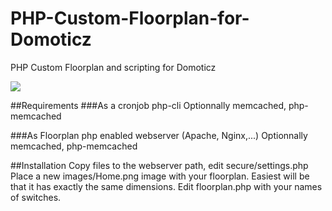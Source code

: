 # PHP-Custom-Floorplan-for-Domoticz
PHP Custom Floorplan and scripting for Domoticz

<img src="http://egregius.be/wp-content/2015/11/Floorplan.png"/>

##Requirements
###As a cronjob
php-cli
Optionnally memcached, php-memcached

###As Floorplan
php enabled webserver (Apache, Nginx,...)
Optionnally memcached, php-memcached

##Installation
Copy files to the webserver path, edit secure/settings.php
Place a new images/Home.png image with your floorplan. Easiest will be that it has exactly the same dimensions.
Edit floorplan.php with your names of switches.
